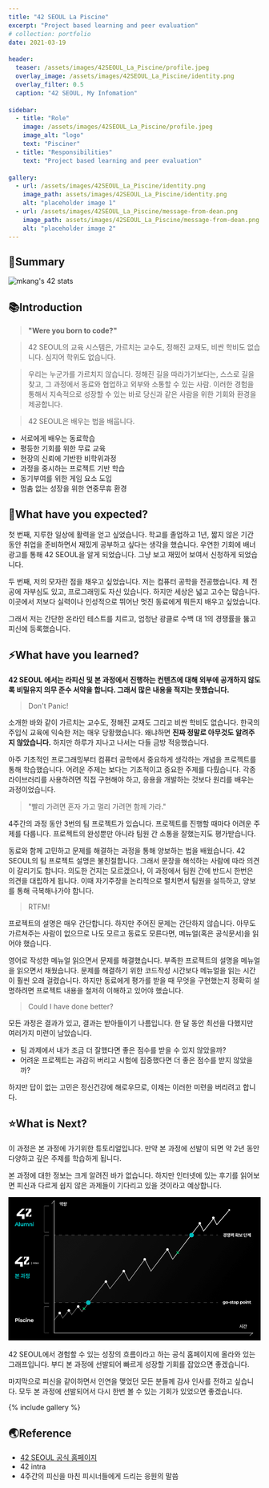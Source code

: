 ```yaml
---
title: "42 SEOUL La Piscine"
excerpt: "Project based learning and peer evaluation"
# collection: portfolio
date: 2021-03-19

header:
  teaser: /assets/images/42SEOUL_La_Piscine/profile.jpeg
  overlay_image: /assets/images/42SEOUL_La_Piscine/identity.png
  overlay_filter: 0.5
  caption: "42 SEOUL, My Infomation"

sidebar:
  - title: "Role"
    image: /assets/images/42SEOUL_La_Piscine/profile.jpeg
    image_alt: "logo"
    text: "Pisciner"
  - title: "Responsibilities"
    text: "Project based learning and peer evaluation"

gallery:
  - url: /assets/images/42SEOUL_La_Piscine/identity.png
    image_path: assets/images/42SEOUL_La_Piscine/identity.png
    alt: "placeholder image 1"
  - url: /assets/images/42SEOUL_La_Piscine/message-from-dean.png
    image_path: assets/images/42SEOUL_La_Piscine/message-from-dean.png
    alt: "placeholder image 2"
---
```


## 🎯Summary

![mkang's 42 stats](https://badge42.herokuapp.com/api/stats/mkang?cursus=C%20Piscine)

## 📚Introduction

> **"Were you born to code?"**

> 42 SEOUL의 교육 시스템은, 가르치는 교수도, 정해진 교재도, 비싼 학비도 없습니다. 심지어 학위도 없습니다.

> 우리는 누군가를 가르치지 않습니다. 정해진 길을 따라가기보다는, 스스로 길을 찾고, 그 과정에서 동료와 협업하고 외부와 소통할 수 있는 사람.
이러한 경험을 통해서 지속적으로 성장할 수 있는 바로 당신과 같은 사람을 위한 기회와 환경을 제공합니다.

> 42 SEOUL은 배우는 법을 배웁니다.

- 서로에게 배우는 동료학습
- 평등한 기회를 위한 무료 교육
- 현장의 신뢰에 기반한 비학위과정
- 과정을 중시하는 프로젝트 기반 학습
- 동기부여를 위한 게임 요소 도입
- 멈춤 없는 성장을 위한 연중무휴 환경

## 🙏What have you expected?

첫 번째, 지루한 일상에 활력을 얻고 싶었습니다.
학교를 졸업하고 1년, 짧지 않은 기간 동안 취업을 준비하면서 재밌게 공부하고 싶다는 생각을 했습니다.
우연한 기회에 배너광고를 통해 42 SEOUL을 알게 되었습니다.
그냥 보고 재밌어 보여서 신청하게 되었습니다.

두 번째, 저의 모자란 점을 채우고 싶었습니다.
저는 컴퓨터 공학을 전공했습니다. 제 전공에 자부심도 있고, 프로그래밍도 자신 있습니다.
하지만 세상은 넓고 고수는 많습니다.
이곳에서 저보다 실력이나 인성적으로 뛰어난 멋진 동료에게 뭐든지 배우고 싶었습니다.

그래서 저는 간단한 온라인 테스트를 치르고, 엄청난 광클로 수백 대 1의 경쟁률을 뚫고 피신에 등록했습니다.

## ⚡What have you learned?

**42 SEOUL 에서는 라피신 및 본 과정에서 진행하는 컨텐츠에 대해 외부에 공개하지 않도록 비밀유지 의무 준수 서약을 합니다. 그래서 많은 내용을 적지는 못했습니다.**

> Don't Panic!

소개한 바와 같이 가르치는 교수도, 정해진 교재도 그리고 비싼 학비도 없습니다.
한국의 주입식 교육에 익숙한 저는 매우 당황했습니다.
왜냐하면 **진짜 정말로 아무것도 알려주지 않았습니다.**
하지만 하루가 지나고 나서는 다들 금방 적응했습니다.

아주 기초적인 프로그래밍부터 컴퓨터 공학에서 중요하게 생각하는 개념을 프로젝트를 통해 학습했습니다.
어려운 주제는 보다는 기초적이고 중요한 주제를 다뤘습니다.
각종 라이브러리를 사용하려면 직접 구현해야 하고, 응용을 개발하는 것보다 원리를 배우는 과정이었습니다.

> "빨리 가려면 혼자 가고 멀리 가려면 함께 가라."

4주간의 과정 동안 3번의 팀 프로젝트가 있습니다.
프로젝트를 진행할 때마다 어려운 주제를 다룹니다.
프로젝트의 완성뿐만 아니라 팀원 간 소통을 잘했는지도 평가받습니다.

동료와 함께 고민하고 문제를 해결하는 과정을 통해 양보하는 법을 배웠습니다.
42 SEOUL의 팀 프로젝트 설명은 불친절합니다.
그래서 문장을 해석하는 사람에 따라 의견이 갈리기도 합니다.
의도한 건지는 모르겠으나, 이 과정에서 팀원 간에 반드시 한번은 의견을 대립하게 됩니다.
이때 자기주장을 논리적으로 펼치면서 팀원을 설득하고, 양보를 통해 극복해나가야 합니다.

> RTFM!

프로젝트의 설명은 매우 간단합니다.
하지만 주어진 문제는 간단하지 않습니다.
아무도 가르쳐주는 사람이 없으므로 나도 모르고 동료도 모른다면, 메뉴얼(혹은 공식문서)을 읽어야 했습니다.

영어로 작성한 메뉴얼 읽으면서 문제를 해결했습니다.
부족한 프로젝트의 설명을 메뉴얼을 읽으면서 채웠습니다.
문제를 해결하기 위한 코드작성 시간보다 메뉴얼을 읽는 시간이 훨씬 오래 걸렸습니다.
하지만 동료에게 평가를 받을 때 무엇을 구현했는지 정확히 설명하려면 프로젝트 내용을 철저히 이해하고 있어야 했습니다.

> Could I have done better?

모든 과정은 결과가 있고, 결과는 받아들이기 나름입니다.
한 달 동안 최선을 다했지만 여러가지 미련이 남았습니다.

 - 팀 과제에서 내가 조금 더 잘했다면 좋은 점수를 받을 수 있지 않았을까?
 - 어려운 프로젝트는 과감히 버리고 시험에 집중했다면 더 좋은 점수를 받지 않았을까?

하지만 답이 없는 고민은 정신건강에 해로우므로, 이제는 이러한 미련을 버리려고 합니다.

## ⭐What is Next?

이 과정은 본 과정에 가기위한 튜토리얼입니다.
만약 본 과정에 선발이 되면 약 2년 동안 다양하고 깊은 주제를 학습하게 됩니다.

본 과정에 대한 정보는 크게 알려진 바가 없습니다.
하지만 인터넷에 있는 후기를 읽어보면 피신과 다르게 쉽지 않은 과제들이 기다리고 있을 것이라고 예상합니다.

![Learning curve](/assets/images/42SEOUL_La_Piscine/learning-curve.png)

42 SEOUL에서 경험할 수 있는 성장의 흐름이라고 하는 공식 홈페이지에 올라와 있는 그래프입니다.
부디 본 과정에 선발되어 빠르게 성장할 기회를 잡았으면 좋겠습니다.

마지막으로 피신을 같이하면서 인연을 맺었던 모든 분들께 감사 인사를 전하고 싶습니다.
모두 본 과정에 선발되어서 다시 한번 볼 수 있는 기회가 있었으면 좋겠습니다.

{% include gallery %}

## 🌏Reference

 - [42 SEOUL 공식 홈페이지](https://42seoul.kr/studies "공식 홈페이지")
 - 42 intra
 - 4주간의 피신을 마친 피시너들에게 드리는 응원의 말씀